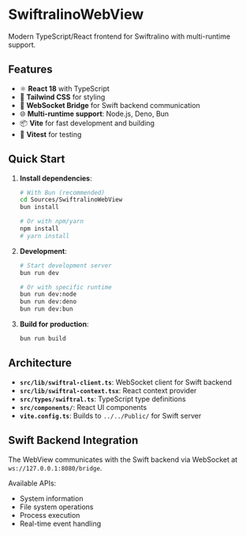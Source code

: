 # SwiftralinoWebView

Modern TypeScript/React frontend for Swiftralino with multi-runtime support.

## Features

- ⚛️ **React 18** with TypeScript
- 🎨 **Tailwind CSS** for styling
- 🔌 **WebSocket Bridge** for Swift backend communication
- 🌐 **Multi-runtime support**: Node.js, Deno, Bun
- 📦 **Vite** for fast development and building
- 🧪 **Vitest** for testing

## Quick Start

1. **Install dependencies**:
   ```bash
   # With Bun (recommended)
   cd Sources/SwiftralinoWebView
   bun install

   # Or with npm/yarn
   npm install
   # yarn install
   ```

2. **Development**:
   ```bash
   # Start development server
   bun run dev

   # Or with specific runtime
   bun run dev:node
   bun run dev:deno
   bun run dev:bun
   ```

3. **Build for production**:
   ```bash
   bun run build
   ```

## Architecture

- **`src/lib/swiftral-client.ts`**: WebSocket client for Swift backend
- **`src/lib/swiftral-context.tsx`**: React context provider
- **`src/types/swiftral.ts`**: TypeScript type definitions
- **`src/components/`**: React UI components
- **`vite.config.ts`**: Builds to `../../Public/` for Swift server

## Swift Backend Integration

The WebView communicates with the Swift backend via WebSocket at
`ws://127.0.0.1:8080/bridge`.

Available APIs:

- System information
- File system operations
- Process execution
- Real-time event handling
